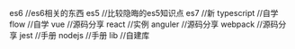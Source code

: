 
es6 //es6相关的东西
es5 //比较隐晦的es5知识点
es7 //新
typescript //自学
flow //自学
vue //源码分享
react //实例
anguler //源码分享
webpack //源码分享
jest //手册
nodejs //手册
lib //自建库

